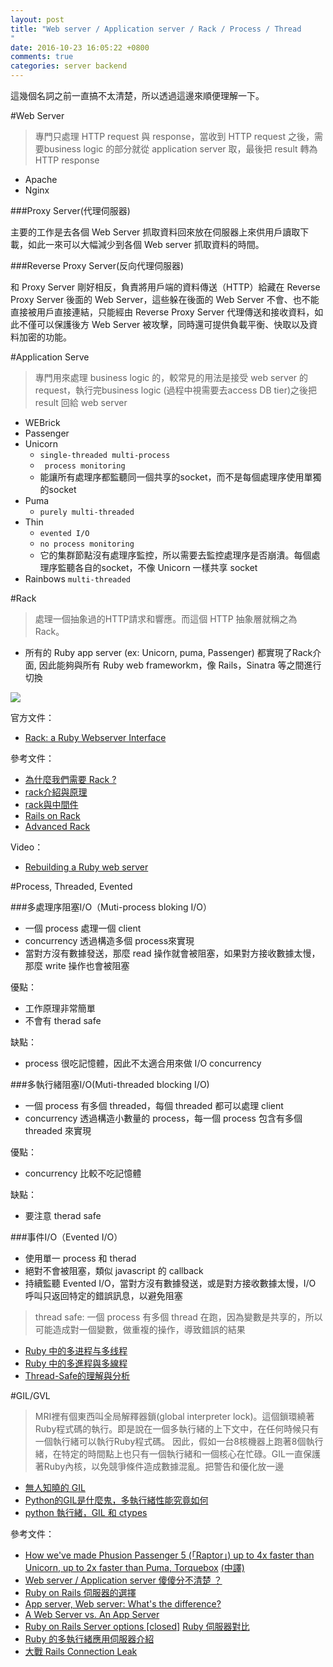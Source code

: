```yaml
---
layout: post
title: "Web server / Application server / Rack / Process / Thread
"
date: 2016-10-23 16:05:22 +0800
comments: true
categories: server backend
---
```


這幾個名詞之前一直搞不太清楚，所以透過這邊來順便理解一下。

<!-- more -->

#Web Server

> 專門只處理 HTTP request 與 response，當收到 HTTP request 之後，需要business logic 的部分就從 application server 取，最後把 result 轉為 HTTP response

* Apache
* Nginx

###Proxy Server(代理伺服器)

主要的工作是去各個 Web Server 抓取資料回來放在伺服器上來供用戶讀取下載，如此一來可以大幅減少到各個 Web server 抓取資料的時間。

###Reverse Proxy Server(反向代理伺服器)

和 Proxy Server 剛好相反，負責將用戶端的資料傳送（HTTP）給藏在 Reverse Proxy Server 後面的 Web Server，這些躲在後面的 Web Server 不會、也不能直接被用戶直接連結，只能經由 Reverse Proxy Server 代理傳送和接收資料，如此不僅可以保護後方 Web Server 被攻擊，同時還可提供負載平衡、快取以及資料加密的功能。

#Application Serve

> 專門用來處理 business logic 的，較常見的用法是接受 web server 的 request，執行完business logic (過程中視需要去access DB tier)之後把 result 回給 web server

* WEBrick
* Passenger
* Unicorn 
	* `single-threaded multi-process`
	* ` process monitoring`
	* 能讓所有處理序都監聽同一個共享的socket，而不是每個處理序使用單獨的socket
* Puma
	* `purely multi-threaded`
* Thin 
	* `evented I/O`
	* `no process monitoring`
	* 它的集群節點沒有處理序監控，所以需要去監控處理序是否崩潰。每個處理序監聽各自的socket，不像 Unicorn 一樣共享 socket 
* Rainbows `multi-threaded`

#Rack

> 處理一個抽象過的HTTP請求和響應。而這個 HTTP 抽象層就稱之為Rack。  

* 所有的 Ruby app server (ex: Unicorn, puma, Passenger) 都實現了Rack介面, 因此能夠與所有 Ruby web frameworkm，像 Rails，Sinatra 等之間進行切換

![](http://ohcoder.com/assets/raptor/rack.jpg)

官方文件：

* [Rack: a Ruby Webserver Interface](http://rack.github.io/)

參考文件：

* [為什麼我們需要 Rack ?](https://ruby-china.org/topics/21517)
* [rack介紹與原理](https://www.rails365.net/articles/rack-jie-shao-yu-yuan-li)
* [rack與中間件](https://www.rails365.net/articles/rack-yu-zhong-jian-jian)
* [Rails on Rack](http://rails.ruby.tw/rails_on_rack.html)
* [Advanced Rack](http://gabebw.com/blog/2015/08/10/advanced-rack)

Video：

* [Rebuilding a Ruby web server](https://vimeo.com/user12143456/review/69109140/c72efbd052)

#Process, Threaded, Evented

###多處理序阻塞I/O（Muti-process bloking I/O）

* 一個 process 處理一個 client
* concurrency 透過構造多個 process來實現
* 當對方沒有數據發送，那麼 read 操作就會被阻塞，如果對方接收數據太慢，那麼 write 操作也會被阻塞


優點：

* 工作原理非常簡單
* 不會有 therad safe

缺點：

* process 很吃記憶體，因此不太適合用來做 I/O concurrency

###多執行緒阻塞I/O(Muti-threaded blocking I/O)


* 一個 process 有多個 threaded，每個 threaded 都可以處理 client
* concurrency 透過構造小數量的 process，每一個 process 包含有多個 threaded 來實現

優點：

* concurrency 比較不吃記憶體

缺點：

* 要注意 therad safe

###事件I/O（Evented I/O）

* 使用單一 process 和 therad
* 絕對不會被阻塞，類似 javascript 的 callback
* 持續監聽 Evented I/O，當對方沒有數據發送，或是對方接收數據太慢，I/O 呼叫只返回特定的錯誤訊息，以避免阻塞

> thread safe: 一個 process 有多個 thread 在跑，因為變數是共享的，所以可能造成對一個變數，做重複的操作，導致錯誤的結果

* [Ruby 中的多进程与多线程](http://mp.weixin.qq.com/s?__biz=MzI0NjIzNDkwOA==&mid=2247483676&idx=1&sn=1df45612132f3f96037b04d62f72d0cf&scene=0)
* [Ruby 中的多進程與多線程](https://read01.com/GoNKk4.html)
* [Thread-Safe的理解與分析](http://aftcast.pixnet.net/blog/post/23786004-thread-safe%E7%9A%84%E7%90%86%E8%A7%A3%E8%88%87%E5%88%86%E6%9E%90)

#GIL/GVL

> MRI裡有個東西叫全局解釋器鎖(global interpreter lock)。這個鎖環繞著Ruby程式碼的執行。即是說在一個多執行緒的上下文中，在任何時候只有一個執行緒可以執行Ruby程式碼。 因此，假如一台8核機器上跑著8個執行緒，在特定的時間點上也只有一個執行緒和一個核心在忙碌。GIL一直保護著Ruby內核，以免競爭條件造成數據混亂。把警告和優化放一邊

* [無人知曉的 GIL](https://ruby-china.org/topics/28415)
* [Python的GIL是什麼鬼，多執行緒性能究竟如何](http://cenalulu.github.io/python/gil-in-python/)
* [python 執行緒，GIL 和 ctypes](http://zhuoqiang.me/python-thread-gil-and-ctypes.html)

參考文件：


* [How we've made Phusion Passenger 5 (「Raptor」) up to 4x faster than Unicorn, up to 2x faster than Puma, Torquebox](http://www.rubyraptor.org/how-we-made-raptor-up-to-4x-faster-than-unicorn-and-up-to-2x-faster-than-puma-torquebox/)    [(中譯)](http://ohcoder.com/blog/2014/11/11/raptor-part-1/) 
* [Web server / Application server 傻傻分不清楚 ？](http://michaelhsu.tw/2013/07/04/server/)  
* [Ruby on Rails 伺服器的選擇](http://blog.chh.tw/posts/ruby-on-rails-server-options/) 
* [App server, Web server: What's the difference?](http://www.javaworld.com/article/2077354/learn-java/app-server-web-server-what-s-the-difference.html)
* [A Web Server vs. An App Server](http://www.justinweiss.com/articles/a-web-server-vs-an-app-server/)
* [Ruby on Rails Server options [closed]](http://stackoverflow.com/questions/4113299/ruby-on-rails-server-options) [Ruby 伺服器對比](https://ruby-china.org/topics/25276) 
* [Ruby 的多執行緒應用伺服器介紹](https://ruby-china.org/topics/10832)
* [大戰 Rails Connection Leak](http://blog.mz026.rocks/20160917/rails-connection-leak)